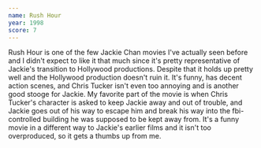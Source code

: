 ```yaml
---
name: Rush Hour
year: 1998
score: 7
---
```

Rush Hour is one of the few Jackie Chan movies I've actually seen before and I didn't expect to like it that much since it's pretty representative of Jackie's transition to Hollywood productions. Despite that it holds up pretty well and the Hollywood production doesn't ruin it. It's funny, has decent action scenes, and Chris Tucker isn't even too annoying and is another good stooge for Jackie. My favorite part of the movie is when Chris Tucker's character is asked to keep Jackie away and out of trouble, and Jackie goes out of his way to escape him and break his way into the fbi-controlled building he was supposed to be kept away from. It's a funny movie in a different way to Jackie's earlier films and it isn't too overproduced, so it gets a thumbs up from me.
